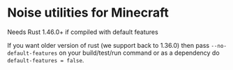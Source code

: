 # Noise utilities for Minecraft

Needs Rust 1.46.0+ if compiled with default features

If you want older version of rust (we support back to 1.36.0) then pass
`--no-default-features` on your build/test/run command or as a dependency do `default-features = false`.